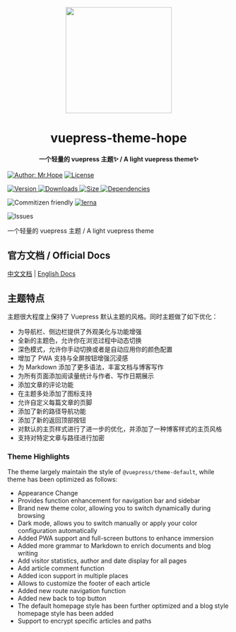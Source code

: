 <p align="center">
  <img width="240" src="https://vuepress-theme.mrhope.site/logo.svg" style="text-align: center;"/>
</p>
<h1 align="center">vuepress-theme-hope</h1>
<h4 align="center">一个轻量的 vuepress 主题✨ / A light vuepress theme✨</h4>

[![Author: Mr.Hope](https://img.shields.io/badge/作者-Mr.Hope-blue.svg?style=for-the-badge)](https://mrhope.site)
[![License](https://img.shields.io/npm/l/vuepress-theme-hope.svg?style=for-the-badge)](https://github.com/Mister-Hope/vuepress-theme-hope/blob/master/LICENSE)

[![Version](https://img.shields.io/npm/v/vuepress-theme-hope.svg?style=flat-square&logo=npm) ![Downloads](https://img.shields.io/npm/dm/vuepress-theme-hope.svg?style=flat-square&logo=npm) ![Size](https://img.shields.io/bundlephobia/min/vuepress-theme-hope?style=flat-square&logo=npm) ![Dependencies](https://img.shields.io/librariesio/release/npm/vuepress-theme-hope?style=flat-square)](https://www.npmjs.com/package/vuepress-theme-hope)

![Commitizen friendly](https://img.shields.io/badge/commitizen-friendly-brightgreen.svg)
[![lerna](https://img.shields.io/badge/maintained%20with-lerna-cc00ff.svg)](https://lerna.js.org/)

![Issues](https://img.shields.io/github/issues-raw/mister-hope/vuepress-theme-hope?style=flat-square&logo=github)

一个轻量的 vuepress 主题 / A light vuepress theme

## 官方文档 / Official Docs

[中文文档](https://vuepress-theme.mrhope.site/) | [English Docs](https://vuepress-theme.mrhope.site/en/)

## 主题特点

主题很大程度上保持了 Vuepress 默认主题的风格。同时主题做了如下优化：

- 为导航栏、侧边栏提供了外观美化与功能增强
- 全新的主题色，允许你在浏览过程中动态切换
- 深色模式，允许你手动切换或者是自动应用你的颜色配置
- 增加了 PWA 支持与全屏按钮增强沉浸感
- 为 Markdown 添加了更多语法，丰富文档与博客写作
- 为所有页面添加阅读量统计与作者、写作日期展示
- 添加文章的评论功能
- 在主题多处添加了图标支持
- 允许自定义每篇文章的页脚
- 添加了新的路径导航功能
- 添加了新的返回顶部按钮
- 对默认的主页样式进行了进一步的优化，并添加了一种博客样式的主页风格
- 支持对特定文章与路径进行加密

### Theme Highlights

The theme largely maintain the style of `@vuepress/theme-default`, while theme has been optimized as follows:

- Appearance Change
- Provides function enhancement for navigation bar and sidebar
- Brand new theme color, allowing you to switch dynamically during browsing
- Dark mode, allows you to switch manually or apply your color configuration automatically
- Added PWA support and full-screen buttons to enhance immersion
- Added more grammar to Markdown to enrich documents and blog writing
- Add visitor statistics, author and date display for all pages
- Add article comment function
- Added icon support in multiple places
- Allows to customize the footer of each article
- Added new route navigation function
- Added new back to top button
- The default homepage style has been further optimized and a blog style homepage style has been added
- Support to encrypt specific articles and paths
